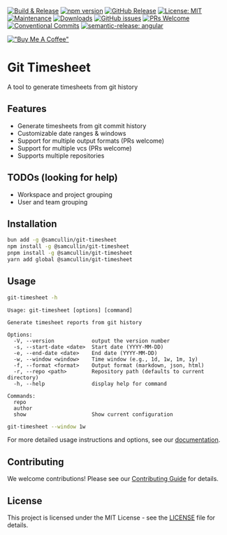 [![Build & Release](https://github.com/samcullin/git-timesheet/actions/workflows/publish.yml/badge.svg?branch=main)](https://github.com/samcullin/git-timesheet/actions/workflows/publish.yml)
[![npm version](https://badge.fury.io/js/git-timesheet.svg)](https://badge.fury.io/js/git-timesheet)
[![GitHub Release](https://img.shields.io/github/v/release/samcullin/git-timesheet)](https://github.com/samcullin/git-timesheet/releases)
[![License: MIT](https://img.shields.io/badge/License-MIT-yellow.svg)](https://opensource.org/licenses/MIT)
[![Maintenance](https://img.shields.io/badge/Maintained%3F-yes-green.svg)](https://github.com/samcullin/git-timesheet/graphs/commit-activity)
[![Downloads](https://img.shields.io/npm/dm/git-timesheet.svg)](https://www.npmjs.com/package/git-timesheet)
[![GitHub issues](https://img.shields.io/github/issues/samcullin/git-timesheet.svg)](https://github.com/samcullin/git-timesheet/issues)
[![PRs Welcome](https://img.shields.io/badge/PRs-welcome-brightgreen.svg?style=flat)](https://makeapullrequest.com)
[![Conventional Commits](https://img.shields.io/badge/Conventional%20Commits-1.0.0-%23FE5196?logo=conventionalcommits&logoColor=white)](https://conventionalcommits.org)
[![semantic-release: angular](https://img.shields.io/badge/semantic--release-angular-e10079?logo=semantic-release)](https://github.com/semantic-release/semantic-release)

[!["Buy Me A Coffee"](https://www.buymeacoffee.com/assets/img/custom_images/orange_img.png)](https://www.buymeacoffee.com/samcullin)

# Git Timesheet

A tool to generate timesheets from git history

## Features

- Generate timesheets from git commit history
- Customizable date ranges & windows
- Support for multiple output formats (PRs welcome)
- Support for multiple vcs (PRs welcome)
- Supports multiple repositories


## TODOs (looking for help)
- Workspace and project grouping 
- User and team grouping


## Installation

```bash
bun add -g @samcullin/git-timesheet
npm install -g @samcullin/git-timesheet
pnpm install -g @samcullin/git-timesheet
yarn add global @samcullin/git-timesheet
```

## Usage

```bash
git-timesheet -h
```
```log
Usage: git-timesheet [options] [command]

Generate timesheet reports from git history

Options:
  -V, --version            output the version number
  -s, --start-date <date>  Start date (YYYY-MM-DD)
  -e, --end-date <date>    End date (YYYY-MM-DD)
  -w, --window <window>    Time window (e.g., 1d, 1w, 1m, 1y)
  -f, --format <format>    Output format (markdown, json, html)
  -r, --repo <path>        Repository path (defaults to current directory)
  -h, --help               display help for command

Commands:
  repo
  author
  show                     Show current configuration
```

```bash
git-timesheet --window 1w
```

For more detailed usage instructions and options, see our [documentation](https://github.com/samcullin/git-timesheet#documentation).

## Contributing

We welcome contributions! Please see our [Contributing Guide](CONTRIBUTING.md) for details.

## License

This project is licensed under the MIT License - see the [LICENSE](LICENSE) file for details.





